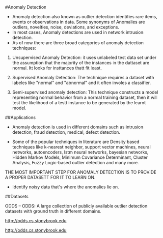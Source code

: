 #Anomaly Detection 

* Anomaly detection also known as outlier detection identifies rare items, events or observations in data. Some synonyms of Anomalies are outliers, novelties, noise, deviations, and exceptions. 
* In most cases, Anomaly detections are used in network intrusion detection. 
* As of now there are three broad categories of anomaly detection techniques:

1. Unsupervised Anomaly Detection: it uses unlabeled test data set under the assumption that the majority of the instances in the dattaset are normal. Itt looks for insttances thatt fit least. 

2. Supervised Anomaly Detection: The technique requires a dataset with labeles like "normal" and "abnormal" and it often involes a classifier. 

3. Semi-supervised anomaly detection: This technique constructs a model representing normal behavior from a normal training dataset, then it will test the likelihood of a testt instance to be generated by the learnt model. 


##Applications

* Anomaly detection is used in different domains such as intrusion detection, fraud detection, medical, defect detection. 

* Some of the popular techniques in literature are Density based techniques like k-nearest neighbor, support vector machines, neural networks, autoencoders, lstm neural networks, bayesian networks, Hidden Markov Models, Minimum Covariance Determinant, Cluster Analysis, Fuzzy Logic-based outlier detection and many more. 

THE MOST IMPORTANT STEP FOR ANOMALY DETECTION IS TO PROVIDE A PROPER DATASETT FOR IT TO LEARN ON. 

- Identify noisy data that's where the anomalies lie on. 


##Datasets

ODDS – ODDS: A large collection of publicly available outlier detection datasets with ground truth in different domains.

http://odds.cs.stonybrook.edu

http://odds.cs.stonybrook.edu




